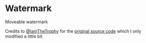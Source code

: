 # Watermark
Moveable watermark

Credits to [@IamTheTrophy](https://lmaobox.net/forum/v/profile/34535682/IamTheTrophy) for the [original source code](https://github.com/DemonLoverHvH/lmaoboxluas/blob/main/watermark.lua) which I only modified a little bit
